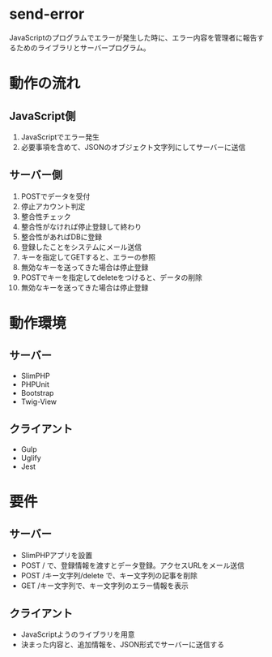# send-error
JavaScriptのプログラムでエラーが発生した時に、エラー内容を管理者に報告するためのライブラリとサーバープログラム。

# 動作の流れ
## JavaScript側
1. JavaScriptでエラー発生
2. 必要事項を含めて、JSONのオブジェクト文字列にしてサーバーに送信

## サーバー側
1. POSTでデータを受付
2. 停止アカウント判定
2. 整合性チェック
3. 整合性がなければ停止登録して終わり
4. 整合性があればDBに登録
5. 登録したことをシステムにメール送信
6. キーを指定してGETすると、エラーの参照
7. 無効なキーを送ってきた場合は停止登録
7. POSTでキーを指定してdeleteをつけると、データの削除
8. 無効なキーを送ってきた場合は停止登録


# 動作環境
## サーバー
- SlimPHP
- PHPUnit
- Bootstrap
- Twig-View

## クライアント
- Gulp
- Uglify
- Jest

# 要件
## サーバー
- SlimPHPアプリを設置
- POST / で、登録情報を渡すとデータ登録。アクセスURLをメール送信
- POST /キー文字列/delete で、キー文字列の記事を削除
- GET /キー文字列で、キー文字列のエラー情報を表示

## クライアント
- JavaScriptようのライブラリを用意
- 決まった内容と、追加情報を、JSON形式でサーバーに送信する

